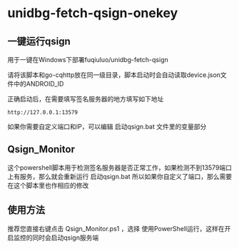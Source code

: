 # unidbg-fetch-qsign-onekey

## 一键运行qsign
用于一键在Windows下部署fuqiuluo/unidbg-fetch-qsign

请将该脚本和go-cqhttp放在同一级目录，脚本启动时会自动读取device.json文件中的ANDROID_ID

正确启动后，在需要填写签名服务器的地方填写如下地址

```
http://127.0.0.1:13579
```

如果你需要自定义端口和IP，可以编辑 启动qsign.bat 文件里的变量部分

## Qsign_Monitor

这个powershell脚本用于检测签名服务器是否正常工作，如果检测不到13579端口上有服务，那么就会重新运行 启动qsign.bat
所以如果你自定义了端口，那么需要在这个脚本里也作相应的修改

## 使用方法

推荐您直接右键点击 Qsign_Monitor.ps1 ，选择 使用PowerShell运行，这样在开启监控的同时会启动qsign服务端